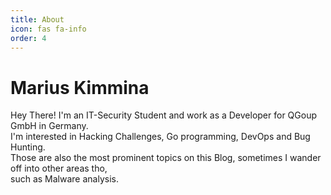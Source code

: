 ```yaml
---
title: About
icon: fas fa-info
order: 4
---
```


# Marius Kimmina
Hey There! I'm an IT-Security Student and work as a Developer for QGoup GmbH in Germany.  
I'm interested in Hacking Challenges, Go programming, DevOps and Bug Hunting.  
Those are also the most prominent topics on this Blog, sometimes I wander off into other areas tho,  
such as Malware analysis. 